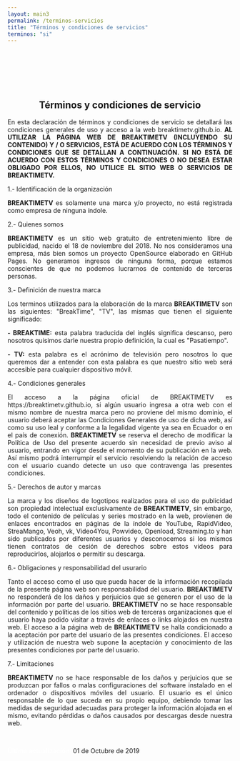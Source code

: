 ```yaml
---
layout: main3
permalink: /terminos-servicios
title: "Términos y condiciones de servicios"
terminos: "si"
---
```



<div class="container" style="padding-top:80px;">
    <div class="row">
                <div class="col-md-1 col-xs-12 col-lg-1">
                </div>
                <div class="col-md-10 col-xs-12 col-lg-10">
                        <div class="col-md-12 col-xs-12 col-lg-12" align="center">
                            <h2 class="top_parrafo "> Términos y condiciones de servicio </h2>
                        </div>
                        <div class="col-md-12 col-xs-12 col-lg-12" align="justify">
                            <p class="parrafo"> En esta declaración de términos y condiciones de servicio se detallará las condiciones generales de uso y acceso a la web breaktimetv.github.io.
                            <b> AL UTILIZAR LA PÁGINA WEB DE BREAKTIMETV (INCLUYENDO SU CONTENIDO) Y / O SERVICIOS, ESTÁ DE ACUERDO CON LOS TÉRMINOS Y CONDICIONES QUE SE DETALLAN A CONTINUACIÓN. SI NO ESTÁ DE ACUERDO CON ESTOS TÉRMINOS Y CONDICIONES O NO DESEA ESTAR OBLIGADO POR ELLOS, NO UTILICE EL SITIO WEB O SERVICIOS DE BREAKTIMETV. </b></p>            
                            <p class="parrafo2"> 1.- Identificación de la organización </p>
                            <p class="parrafo">  <b> BREAKTIMETV </b> es solamente una marca y/o proyecto, no está registrada como empresa de ninguna índole.
                            </p>
                            <p class="parrafo2"> 2.- Quienes somos </p>
                            <p class="parrafo"> <b>BREAKTIMETV</b> es un sitio web gratuito de entretenimiento libre de publicidad, nacido el 18 de noviembre del 2018. No nos consideramos una empresa, más bien somos un proyecto OpenSource elaborado en GitHub Pages. No generamos ingresos de ninguna forma, porque estamos conscientes de que no podemos lucrarnos de contenido de terceras personas.  </p>
                            <p class="parrafo2"> 3.- Definición de nuestra marca </p>
                            <p class="parrafo"> Los terminos utilizados para la elaboración de la marca <b>BREAKTIMETV</b> son las siguientes: "BreakTime", "TV", las mismas que tienen el siguiente significado:   </p>
                            <p class="parrafo"> <b>- BREAKTIME:</b> esta palabra traducida del inglés significa descanso, pero nosotros quisimos darle nuestra propio definición, la cual es "Pasatiempo".     </p>
                             <p class="parrafo"> <b>- TV:</b> esta palabra es el acrónimo de televisión pero nosotros lo que queremos dar a entender con esta palabra es que nuestro sitio web será accesible para cualquier dispositivo móvil.     </p>
                             <p class="parrafo2"> 4.- Condiciones generales </p>
                            <p class="parrafo"> El acceso a la página oficial de BREAKTIMETV es https://breaktimetv.github.io, si algún usuario ingresa a otra web con el mismo nombre de nuestra marca pero no proviene del mismo dominio, el usuario deberá aceptar las Condiciones Generales de uso de dicha web, así como su uso leal y conforme a la legalidad vigente ya sea en Ecuador o en el país de conexión. <b>BREAKTIMETV</b> se reserva el derecho de modificar la Política de Uso del presente acuerdo sin necesidad de previo aviso al usuario, entrando en vigor desde el momento de su publicación en la web. Así mismo podrá interrumpir el servicio resolviendo la relación de acceso con el usuario cuando detecte un uso que contravenga las presentes condiciones.   </p>
                            <p class="parrafo2"> 5.- Derechos de autor y marcas </p>
                            <p class="parrafo"> La marca y los diseños de logotipos realizados para el uso de publicidad son propiedad intelectual exclusivamente de <b>BREAKTIMETV</b>, sin embargo, todo el contenido de películas y series mostrado en la web, provienen de enlaces encontrados en páginas de la índole de YouTube, RapidVideo, StreaMango, Veoh, vk, Video4You, Powvideo, Openload, Streaming.to y han sido publicados por diferentes usuarios y desconocemos si los mismos tienen contratos de cesión de derechos sobre estos videos para reproducirlos, alojarlos o permitir su descarga. </p>
                            <p class="parrafo2"> 6.- Obligaciones y responsabilidad del usurario </p>
                            <p class="parrafo"> Tanto el acceso como el uso que pueda hacer de la información recopilada de la presente página web son responsabilidad del usuario. <b>BREAKTIMETV</b> no responderá de los daños y perjuicios que se generen por el uso de la información por parte del usuario. <b>BREAKTIMETV</b> no se hace responsable del contenido y políticas de los sitios web de terceras organizaciones que el usuario haya podido visitar a través de enlaces o links alojados en nuestra web. El acceso a la página web de <b>BREAKTIMETV</b> se halla condicionado a la aceptación por parte del usuario de las presentes condiciones. El acceso y utilización de nuestra web supone la aceptación y conocimiento de las presentes condiciones por parte del usuario.</p>
                            <p class="parrafo2"> 7.- Limitaciones </p>
                            <p class="parrafo"> <b>BREAKTIMETV</b> no se hace responsable de los daños y perjuicios que se produzcan por fallos o malas configuraciones del software instalado en el ordenador o dispositivos móviles del usuario. El usuario es el único responsable de lo que suceda en su propio equipo, debiendo tomar las medidas de seguridad adecuadas para proteger la información alojada en el mismo, evitando pérdidas o daños causados por descargas desde nuestra web.</p>
                           <br>
                             <p class="parrafo"><span style="color: white; font-weight:bold;" >Última actualización: </span> 01 de Octubre de 2019 </p>
                        </div>
                </div>
                <div class="col-md-1 col-xs-12 col-lg-1"> </div>
	</div>
</div>
